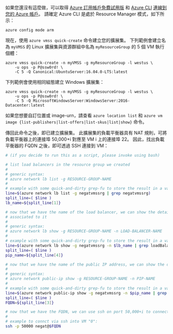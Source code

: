 如果您還沒有這麼做，可以取得 [Azure 訂用帳戶免費試用版](https://azure.microsoft.com/pricing/free-trial/) 和 [Azure CLI](../articles/xplat-cli-install.md) [連線到您的 Azure 帳戶](../articles/xplat-cli-connect.md)。 請確定 Azure CLI 是處於 Resource Manager 模式，如下所示：

```azurecli
azure config mode arm
```

現在，使用 `azure vmss quick-create` 命令建立您的擴展集。 下列範例會建立名為 `myVMSS` 的 Linux 擴展集與資源群組中名為 `myResourceGroup` 的 5 個 VM 執行個體：

```azurecli
azure vmss quick-create -n myVMSS -g myResourceGroup -l westus \
    -u ops -p P@ssw0rd! \
    -C 5 -Q Canonical:UbuntuServer:16.04.0-LTS:latest
```

下列範例會使用相同組態建立 Windows 擴展集：

```azurecli
azure vmss quick-create -n myVMSS -g myResourceGroup -l westus \
    -u ops -p P@ssw0rd! \
    -C 5 -Q MicrosoftWindowsServer:WindowsServer:2016-Datacenter:latest
```

如果您想要自訂位置或 image-urn，請查看 `azure location list` 和 `azure vm image {list-publishers|list-offers|list-skus|list|show}` 命令。

傳回此命令之後，即已建立擴展集。 此擴展集的負載平衡器具有 NAT 規則，可將負載平衡器上的連接埠 50,000+i 對應至 VM i 上的連接埠 22。 因此，找出負載平衡器的 FQDN 之後，即可透過 SSH 連接到 VM：

```bash
# (if you decide to run this as a script, please invoke using bash)

# list load balancers in the resource group we created
#
# generic syntax:
# azure network lb list -g RESOURCE-GROUP-NAME
#
# example with some quick-and-dirty grep-fu to store the result in a variable:
line=$(azure network lb list -g negatvmssrg | grep negatvmssrg)
split_line=( $line )
lb_name=${split_line[1]}

# now that we have the name of the load balancer, we can show the details to find which Public IP (PIP) is 
# associated to it
#
# generic syntax:
# azure network lb show -g RESOURCE-GROUP-NAME -n LOAD-BALANCER-NAME
#
# example with some quick-and-dirty grep-fu to store the result in a variable:
line=$(azure network lb show -g negatvmssrg -n $lb_name | grep loadBalancerFrontEnd)
split_line=( $line )
pip_name=${split_line[4]}

# now that we have the name of the public IP address, we can show the details to find the FQDN
#
# generic syntax:
# azure network public-ip show -g RESOURCE-GROUP-NAME -n PIP-NAME
#
# example with some quick-and-dirty grep-fu to store the result in a variable:
line=$(azure network public-ip show -g negatvmssrg -n $pip_name | grep FQDN)
split_line=( $line )
FQDN=${split_line[3]}

# now that we have the FQDN, we can use ssh on port 50,000+i to connect to VM i (where i is 0-indexed)
#
# example to connct via ssh into VM "0":
ssh -p 50000 negat@$FQDN
```

<!--HONumber=Dec16_HO1-->


